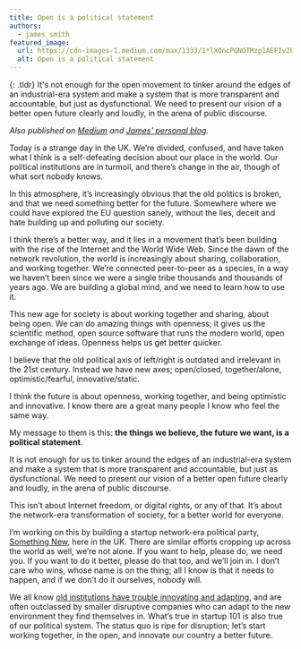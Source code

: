 ```yaml
---
title: Open is a political statement
authors:
  - james_smith
featured_image:
  url: https://cdn-images-1.medium.com/max/1333/1*lXOncPGNOTMzp1AEFIv2Bg.jpeg
  alt: Open is a political statement
---
```


{: .tldr}
It's not enough for the open movement to tinker around the edges of an industrial-era system and make a system that is more transparent and accountable, but just as dysfunctional. We need to present our vision of a better open future clearly and loudly, in the arena of public discourse.

*Also published on [Medium](https://medium.com/@Floppy/open-is-a-political-statement-89d603e119cf#.i201zkw77) and [James' personal blog](http://floppy.org.uk/blog/2016/06/24/open-is-a-political-statement/).*

Today is a strange day in the UK. We’re divided, confused, and have taken what I think is a self-defeating decision about our place in the world. Our political institutions are in turmoil, and there’s change in the air, though of what sort nobody knows.

In this atmosphere, it’s increasingly obvious that the old politics is broken, and that we need something better for the future. Somewhere where we could have explored the EU question sanely, without the lies, deceit and hate building up and polluting our society.

I think there’s a better way, and it lies in a movement that’s been building with the rise of the Internet and the World Wide Web. Since the dawn of the network revolution, the world is increasingly about sharing, collaboration, and working together. We’re connected peer-to-peer as a species, in a way we haven’t been since we were a single tribe thousands and thousands of years ago. We are building a global mind, and we need to learn how to use it.

This new age for society is about working together and sharing, about being open. We can do amazing things with openness; it gives us the scientific method, open source software that runs the modern world, open exchange of ideas. Openness helps us get better quicker.

I believe that the old political axis of left/right is outdated and irrelevant in the 21st century. Instead we have new axes; open/closed, together/alone, optimistic/fearful, innovative/static.

I think the future is about openness, working together, and being optimistic and innovative. I know there are a great many people I know who feel the same way.

My message to them is this: **the things we believe, the future we want, is a political statement**.

It is not enough for us to tinker around the edges of an industrial-era system and make a system that is more transparent and accountable, but just as dysfunctional. We need to present our vision of a better open future clearly and loudly, in the arena of public discourse.

This isn’t about Internet freedom, or digital rights, or any of that. It’s about the network-era transformation of society, for a better world for everyone.

I’m working on this by building a startup network-era political party, [Something New](http://somethingnew.org.uk), here in the UK. There are similar efforts cropping up across the world as well, we’re not alone. If you want to help, please do, we need you. If you want to do it better, please do that too, and we’ll join in. I don’t care who wins, whose name is on the thing; all I know is that it needs to happen, and if we don’t do it ourselves, nobody will.

We all know [old institutions have trouble innovating and adapting](https://en.wikipedia.org/wiki/The_Innovator%27s_Dilemma), and are often outclassed by smaller disruptive companies who can adapt to the new environment they find themselves in. What’s true in startup 101 is also true of our political system. The status quo is ripe for disruption; let’s start working together, in the open, and innovate our country a better future.
